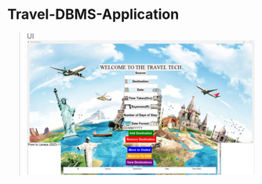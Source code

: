 # Travel-DBMS-Application
>UI
![Travel](https://github.com/Krishnaa-tech/Travel-DBMS-Application/blob/7bfa673dc6d82949040b3c6acd64dd5573200110/Code/UI.png)
